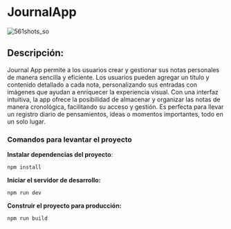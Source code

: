 # JournalApp

![561shots_so](https://github.com/user-attachments/assets/f0d5580c-2305-41e1-aff0-aa0687c7d71c)


## Descripción:
Journal App permite a los usuarios crear y gestionar sus notas personales de manera sencilla y eficiente. Los usuarios pueden agregar un título y contenido detallado a cada nota, personalizando sus entradas con imágenes que ayudan a enriquecer la experiencia visual. Con una interfaz intuitiva, la app ofrece la posibilidad de almacenar y organizar las notas de manera cronológica, facilitando su acceso y gestión. Es perfecta para llevar un registro diario de pensamientos, ideas o momentos importantes, todo en un solo lugar.

### Comandos para levantar el proyecto

 **Instalar dependencias del proyecto**:


    npm install
 **Iniciar el servidor de desarrollo:**


    npm run dev
**Construir el proyecto para producción:**


    npm run build
    
